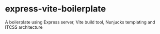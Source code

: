 # express-vite-boilerplate
A boilerplate using Express server,  Vite build tool, Nunjucks templating and ITCSS architecture

